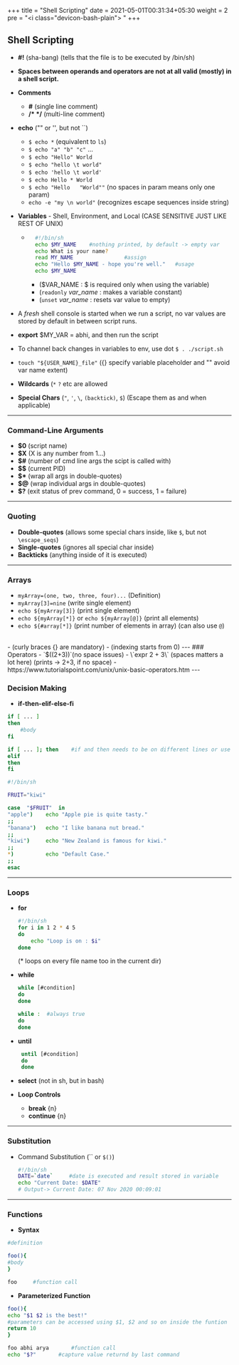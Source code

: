 +++
title = "Shell Scripting"
date =  2021-05-01T00:31:34+05:30
weight = 2
pre = "<i class=\"devicon-bash-plain\"></i> "
+++


## Shell Scripting
- **#!** (sha-bang) (tells that the file is to be executed by /bin/sh)
- **Spaces between operands and operators are not at all valid (mostly) in a shell script.**
- **Comments**	
	- **#** (single line comment)
	- **/\*    \*/** (multi-line comment)
- **echo** ("" or '', but not ``)
    - `$ echo *` (equivalent to `ls`)
    - `$ echo "a" "b" "c"` ...
    - `$ echo "Hello" World`
    - `$ echo "hello \t world"`
    - `$ echo 'hello \t world'`
    - `$ echo Hello * World`
    - `$ echo "Hello   "World""` (no spaces in param means only one param)
    -  `echo -e "my \n world"` (recognizes escape sequences inside string)
    
- **Variables** - Shell, Environment, and Local (CASE SENSITIVE JUST LIKE REST OF UNIX)
    - ```sh
        #!/bin/sh
        echo $MY_NAME    #nothing printed, by default -> empty var
        echo What is your name? 
        read MY_NAME                #assign
        echo "Hello $MY_NAME - hope you're well."   #usage
        echo $MY_NAME
      ```
      - ($VAR_NAME : $ is required only when using the variable)
      - (`readonly` _var_name_ : makes a variable constant)
      - (`unset` _var_name_ : resets var value to empty)
- A _fresh_ shell console is started when we run a script, no var values are stored by default in between script runs.
- **export** $MY_VAR = abhi, and then run the script
- To channel back changes in variables to env, use dot `$ . ./script.sh`
- `touch "${USER_NAME}_file"` ({} specify variable placeholder and "" avoid var name extent)
- **Wildcards** (`*` `?` etc are allowed
- **Special Chars** (`"`, `'`, `\`, `(backtick)`, `$`) (Escape them as and when applicable)
---

### Command-Line Arguments
- **$0** (script name)
- **$X** (X is any number from 1...)
- **$#** (number of cmd line args the scipt is called with)
- **$$** (current PID)
- **$\*** (wrap all args in double-quotes)
- **$@** (wrap individual args in double-quotes)
- **$?** (exit status of prev command, 0 = success, 1 = failure)

---
### Quoting 
- **Double-quotes** (allows some special chars inside, like `$`, but not `\escape_seqs`)
- **Single-quotes** (ignores all special char inside)
- **Backticks** (anything inside of it is executed)

---
### Arrays
- `myArray=(one, two, three, four)...` (Definition)
- `myArray[3]=nine` (write single element)
- `echo ${myArray[3]}` (print single element)
- `echo ${myArray[*]}` or `echo ${myArray[@]}` (print all elements)
- `echo ${#array[*]}` (print number of elements in array) (can also use `@`)
<br>
- (curly braces {} are mandatory)
- (indexing starts from 0)
---
### Operators
- `$((2+3))`(no space issues)
- \`expr 2 + 3\` (spaces matters a lot here) (prints -> 2+3, if no space)
- https://www.tutorialspoint.com/unix/unix-basic-operators.htm
---

### Decision Making

- **if-then-elif-else-fi**
```sh
if [ ... ]
then
	#body
fi
```

```sh
if [ ... ]; then	#if and then needs to be on different lines or use ";"
elif
then
fi
```

```sh
#!/bin/sh 

FRUIT="kiwi"  

case  "$FRUIT"  in  
"apple")	echo "Apple pie is quite tasty."  
;;  
"banana")	echo "I like banana nut bread."  
;;  
"kiwi")		echo "New Zealand is famous for kiwi."  
;; 
*)			echo "Default Case."
;; 
esac
```
---
### Loops
- **for**
    ```sh
    #!/bin/sh
    for i in 1 2 * 4 5
    do
        echo "Loop is on : $i"
    done
    ```
    (* loops on every file name too in the current dir)

- **while**
    ```sh
    while [#condition]
    do
    done
    ```
    
    ```sh
    while :  #always true
    do
    done
    ```
 - **until**
	```sh
	 until [#condition]
	 do
	 done
	```
- **select** (not in sh, but in bash)
- **Loop Controls**
	- **break** {n}
	- **continue** {n} 
---
### Substitution
- Command Substitution (`` or `$()`)
	```sh
	#!/bin/sh
	DATE=`date`		#date is executed and result stored in variable
	echo "Current Date: $DATE"  
	# Output-> Current Date: 07 Nov 2020 00:09:01
	```
--- 
###  Functions
- **Syntax**
```sh
#definition

foo(){
#body
}

foo 	#function call
```	
- **Parameterized Function**
 ```sh
 foo(){
 echo "$1 $2 is the best!"
 #parameters can be accessed using $1, $2 and so on inside the funtion
return 10
 }

foo abhi arya		#function call
echo "$?"		#capture value returnd by last command
 ```